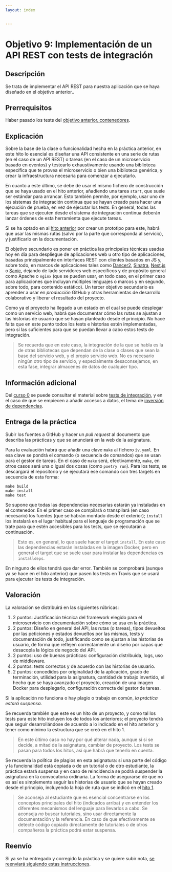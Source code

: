 ```yaml
---
layout: index


---
```

# Objetivo 9: Implementación de un API REST con tests de integración

## Descripción

Se trata de implementar el API REST para nuestra aplicación que se haya diseñado
en el objetivo anterior..

## Prerrequisitos

Haber pasado los tests del [objetivo anterior, contenedores](8.REST).

## Explicación

Sobre la base de la clase o funcionalidad hecha en la práctica
anterior, en este hito lo esencial es diseñar una API consistente en
una serie de rutas (en el caso de un API REST) o tareas (en el caso de
un microservicio basado en eventos) y testearlo exhaustivamente usando
una biblioteca específica que te provea el microservicio o bien una
biblioteca genérica, y crear la infraestructura necesaria para
comenzar a ejecutarlo.

En cuanto a este último, se debe de usar el mismo fichero de
construcción que se haya usado en el hito anterior,
añadiendo una tarea `start`, que suele ser estándar para
arrancar. Esto también permite, por ejemplo, usar uno de los sistemas
de integración continua que se hayan creado para hacer una ejecución
de prueba, en vez de ejecutar los tests. En general, todas las tareas
que se ejecuten desde el sistema de integración continua deberán
lanzar órdenes de esta herramienta que ejecute tareas.

Si se ha optado en al [hito anterior](5.Serverless) por crear un
prototipo para este, habrá que usar las mismas rutas (salvo por la
parte que corresponda al servicio), y justificarlo en la documentación.

El objetivo secundario es poner en práctica las principales técnicas
usadas hoy en día para despliegue de aplicaciones web u otro tipo de
aplicaciones, basadas principalmente en interfaces REST con clientes
basados en JS y, sobre todo, en marcos de aplicaciones tales
como
[Dancer2](https://metacpan.org/pod/Dancer2),
[Sinatra](http://sinatrarb.com/), [Nest.js](https://nestjs.com/)
o [Sanic](https://sanic.readthedocs.io/en/latest/), dejando de lado
servidores web específicos y de propósito general como Apache o
`nginx` (que se pueden usar, en todo caso, en el primer caso para
aplicaciones que incluyan múltiples lenguajes o marcos y en segundo,
sobre todo, para contenido estático).  Un tercer objetivo secundario
es aprender a usar en *producción* GitHub y otras herramientas de
desarrollo colaborativo y liberar el resultado del proyecto.

Como ya el proyecto ha llegado a un estado en el cual se puede
desplegar como un servicio web, habrá que documentar cómo las rutas se
ajustan a las historias de usuario que se hayan planteado desde el
principio. No hace falta que en este punto todos los tests e historias
estén implementadas, pero sí las suficientes para que se puedan llevar
a cabo estos tests de integración.

> Se recuerda que en este caso, la integración de la que se habla es
> la de otras bibliotecas que dependan de la clase o clases que sean
> la base del servicio web, y el propio servicio web. No es necesario
> ningún otro tipo de servicio, y especialmente desaconsejamos, en
> esta fase, integrar almacenes de datos de cualquier tipo.

## Información adicional

Del [curso 0](https://jj.github.io/curso-tdd) se puede consultar el
material
sobre
[tests de integración](https://jj.github.io/curso-tdd/temas/integraci%C3%B3n.html),
y en el caso de que se empiecen a añadir accesos a datos, el tema
de
[inversión de dependencias](https://jj.github.io/curso-tdd/temas/inversi%C3%B3n.html).

## Entrega de la práctica

Subir los fuentes a GitHub y hacer un *pull request* al documento que
describa las prácticas y que se anunciará en la web de la
asignatura.

Para la evaluación habrá que añadir una clave `make` al fichero
`iv.yaml`. En esa clave se pondrá el comando (o secuencia de comandos)
que se usan para el gestor de tareas. En el caso de `make` será,
efectivamente, `make`, en otros casos será una o igual dos cosas (como
`poetry run`). Para los tests, se descargará el repositorio y se
ejecutará ese comando con tres targets en secuencia de esta forma:

```shell
make build
make install
make test
```

Se supone que todas las dependencias necesarias estarán ya instaladas
en el contenedor. En el primer caso se compilará o transpilará (en
caso necesario) los fuentes (que se habrán montado desde el exterior);
`install` los instalará en el lugar habitual para el lenguaje de
programación que se trate para que estén accesibles para los tests,
que se ejecutarán a continuación.

> Esto es, en general, lo que suele hacer el target `install`. En este
> caso las dependencias estarán instaladas en la imagen Docker, pero
> en general el target que se suele usar para instalar las
> dependencias es `installdeps`.

En ninguno de ellos tendrá que dar error. También se comprobará
(aunque ya se hace en el hito anterior) que pasen los tests en Travis
que se usará para ejecutar los tests de integración.

## Valoración

La valoración se distribuirá en las siguientes rúbricas:

1. 2 puntos: Justificación técnica del framework elegido para el
  microservicio con documentación sobre cómo se usa en la práctica.
2. 2 puntos: Diseño en general del API, las rutas (o tareas), tipos
  devueltos por las peticiones y estados devueltos por las mismas,
  tests y documentación de todo, justificando como se ajustan a las
  historias de usuario, de forma que reflejen correctamente un diseño
  por capas que desacopla la lógica de negocio del API.
3. 2 puntos: uso de buenas prácticas: configuración distribuida, logs,
   uso de middleware.
4. 2 puntos: tests correctos y de acuerdo con las historias de usuario.
5. 2 puntos: concedidos por originalidad de la aplicación, grado de
  terminación, utilidad para la asignatura, cantidad de
  trabajo invertido, el hecho que se haya avanzado el proyecto,
  creación de una imagen Docker para desplegarlo, configuración
  correcta del gestor de tareas.

 Si la aplicación no funciona o hay plagio o trabajo en común, *la
  práctica estará suspensa*.

Se recuerda también que este es un hito de un proyecto, y como tal los
tests para este hito incluyen los de todos los anteriores; el proyecto
tendrá que seguir desarrollándose de acuerdo a lo indicado en el hito
anterior y tener como mínimo la estructura que se creó en el
hito 1.

> En este último caso no hay por qué alterar nada, aunque sí si se
> decide, a mitad de la asignatura, cambiar de proyecto. Los tests se
> pasan para todos los hitos, así que habrá que tenerlo en cuenta.

Se recuerda la política de plagios en esta asignatura: si una parte
del código y la funcionalidad está copiada o de un tutorial o de otro
estudiante, la práctica estará suspensa y en caso de reincidencia se
podrá suspender la asignatura en la convocatoria ordinaria. La forma
de asegurarse de que no es así es simplemente seguir las historias de
usuario que se hayan creado desde el principio, incluyendo la hoja de
ruta que se indicó en el [hito 1](1.Infraestructura).

> Se aconseja al estudiante que es esencial concentrarse en los
> conceptos principales del hito (indicados arriba) y en entender los
> diferentes mecanismos del lenguaje para llevarlos a cabo. Se
> aconseja *no* buscar tutoriales, sino usar directamente la
> documentación y la referencia. En caso de que efectivamente se
> detecte código copiado directamente de tutoriales o de otros
> compañeros la práctica podrá estar suspensa.

## Reenvío

Si ya se ha entregado y corregido la práctica y se quiere subir nota,
[se reenviará siguiendo estas instrucciones](Reenvios.md).
